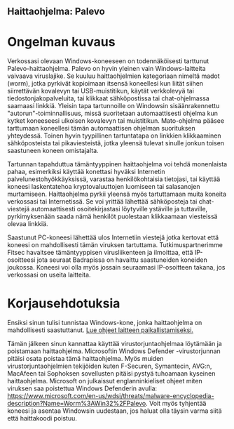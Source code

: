 ## Haittaohjelma: Palevo

# Ongelman kuvaus

Verkossasi olevaan Windows-koneeseen on todennäköisesti tarttunut Palevo-haittaohjelma. Palevo on hyvin yleinen vain Windows-laitteita vaivaava viruslajike. Se kuuluu haittaohjelmien kategoriaan nimeltä madot (worm), jotka pyrkivät kopioimaan itsensä koneellesi kun liität siihen siirrettävän kovalevyn tai USB-muistitikun, käytät verkkolevyä tai tiedostonjakopalveluita, tai klikkaat sähköpostissa tai chat-ohjelmassa saamaasi linkkiä. Yleisin tapa tartunnoille on Windowsin sisäänrakennettu "autorun"-toiminnallisuus, missä suoritetaan automaattisesti ohjelma kun kytket koneeseesi ulkoisen kovalevyn tai muistitikun. Mato-ohjelma pääsee tarttumaan koneellesi tämän automaattisen ohjelman suorituksen yhteydessä. Toinen hyvin tyypillinen tartuntatapa on linkkien klikkaaminen sähköposteista tai pikaviesteistä, jotka yleensä tulevat sinulle jonkun toisen saastuneen koneen omistajalta.

Tartunnan tapahduttua tämäntyyppinen haittaohjelma voi tehdä monenlaista pahaa, esimerkiksi käyttää konettasi hyväksi  Internetin palvelunestohyökkäyksissä, varastaa henkilökohtaisia tietojasi, tai käyttää koneesi laskentatehoa kryptovaluuttojen luomiseen tai salasanojen murtamiseen. Haittaohjelma pyrkii yleensä myös tartuttamaan muita koneita verkossasi tai Internetissä. Se voi yrittää lähettää sähköposteja tai chat-viestejä automaattisesti osoitekirjastasi löytyville ystäville ja tuttaville, pyrkimyksenään saada nämä henkilöt puolestaan klikkaamaan viesteissä olevaa linkkiä. 

Saastunut PC-koneesi lähettää ulos Internetiin viestejä jotka kertovat että koneesi on mahdollisesti tämän viruksen tartuttama. Tutkimuspartnerimme Fitsec havaitsee tämäntyyppisen virusliikenteen ja ilmoittaa, että IP-osoitteesi jota seuraat Badrapissa on havaittu saastuneiden koneiden joukossa. Koneesi voi olla myös jossain seuraamasi IP-osoitteen takana, jos verkossasi on useita laitteita. 

# Korjausehdotuksia

Ensiksi sinun tulisi tunnistaa Windows-kone, jonka haittaohjelma on mahdollisesti saastuttanut. [Lue ohjeet laitteen paikallistamiseksi.](../locate.md)

Tämän jälkeen sinun kannattaa käyttää virustorjuntaohjelmaa löytämään ja poistamaan haittaohjelma. Microsoftin Windows Defender -virustorjunnan pitäisi osata poistaa tämä haittaohjelma. Myös muiden virustorjuntaohjelmien tekijöiden kuten F-Securen, Symantecin, AVG:n, MacAfeen tai Sophoksen sovellusten pitäisi pystyä tuhoamaan kyseinen haittaohjelma. Microsoft on julkaissut englanninkieliset ohjeet miten viruksen saa poistettua Windows Defenderin avulla: <https://www.microsoft.com/en-us/wdsi/threats/malware-encyclopedia-description?Name=Worm%3AWin32%2FPalevo>. Voit myös tyhjentää koneesi ja asentaa Windowsin uudestaan, jos haluat olla täysin varma siitä että haittakoodi poistuu.
